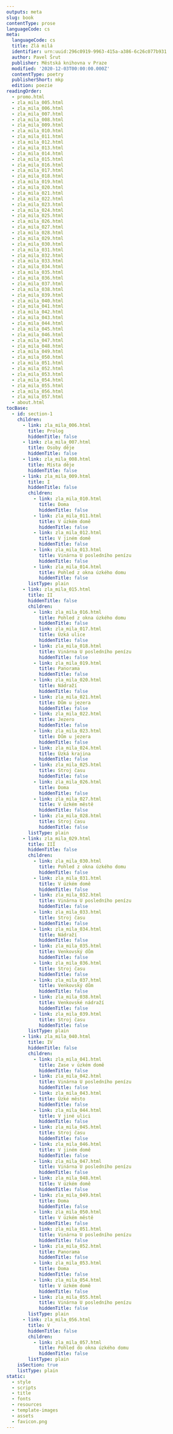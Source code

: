 ```yaml
---
outputs: meta
slug: book
contentType: prose
languageCode: cs
meta:
  languageCode: cs
  title: Zlá milá
  identifier: urn:uuid:296c0919-9963-415a-a386-6c26c077b931
  author: Pavel Šrut
  publisher: Městská knihovna v Praze
  modified: '2020-12-03T00:00:00.000Z'
  contentType: poetry
  publisherShort: mkp
  edition: poezie
readingOrder:
  - promo.html
  - zla_mila_005.html
  - zla_mila_006.html
  - zla_mila_007.html
  - zla_mila_008.html
  - zla_mila_009.html
  - zla_mila_010.html
  - zla_mila_011.html
  - zla_mila_012.html
  - zla_mila_013.html
  - zla_mila_014.html
  - zla_mila_015.html
  - zla_mila_016.html
  - zla_mila_017.html
  - zla_mila_018.html
  - zla_mila_019.html
  - zla_mila_020.html
  - zla_mila_021.html
  - zla_mila_022.html
  - zla_mila_023.html
  - zla_mila_024.html
  - zla_mila_025.html
  - zla_mila_026.html
  - zla_mila_027.html
  - zla_mila_028.html
  - zla_mila_029.html
  - zla_mila_030.html
  - zla_mila_031.html
  - zla_mila_032.html
  - zla_mila_033.html
  - zla_mila_034.html
  - zla_mila_035.html
  - zla_mila_036.html
  - zla_mila_037.html
  - zla_mila_038.html
  - zla_mila_039.html
  - zla_mila_040.html
  - zla_mila_041.html
  - zla_mila_042.html
  - zla_mila_043.html
  - zla_mila_044.html
  - zla_mila_045.html
  - zla_mila_046.html
  - zla_mila_047.html
  - zla_mila_048.html
  - zla_mila_049.html
  - zla_mila_050.html
  - zla_mila_051.html
  - zla_mila_052.html
  - zla_mila_053.html
  - zla_mila_054.html
  - zla_mila_055.html
  - zla_mila_056.html
  - zla_mila_057.html
  - about.html
tocBase:
  - id: section-1
    children:
      - link: zla_mila_006.html
        title: Prolog
        hiddenTitle: false
      - link: zla_mila_007.html
        title: Osoby děje
        hiddenTitle: false
      - link: zla_mila_008.html
        title: Místa děje
        hiddenTitle: false
      - link: zla_mila_009.html
        title: I
        hiddenTitle: false
        children:
          - link: zla_mila_010.html
            title: Doma
            hiddenTitle: false
          - link: zla_mila_011.html
            title: V úzkém domě
            hiddenTitle: false
          - link: zla_mila_012.html
            title: V jiném domě
            hiddenTitle: false
          - link: zla_mila_013.html
            title: Vinárna U posledního penízu
            hiddenTitle: false
          - link: zla_mila_014.html
            title: Pohled z okna úzkého domu
            hiddenTitle: false
        listType: plain
      - link: zla_mila_015.html
        title: II
        hiddenTitle: false
        children:
          - link: zla_mila_016.html
            title: Pohled z okna úzkého domu
            hiddenTitle: false
          - link: zla_mila_017.html
            title: Úzká ulice
            hiddenTitle: false
          - link: zla_mila_018.html
            title: Vinárna U posledního penízu
            hiddenTitle: false
          - link: zla_mila_019.html
            title: Panorama
            hiddenTitle: false
          - link: zla_mila_020.html
            title: Nádraží
            hiddenTitle: false
          - link: zla_mila_021.html
            title: Dům u jezera
            hiddenTitle: false
          - link: zla_mila_022.html
            title: Jezero
            hiddenTitle: false
          - link: zla_mila_023.html
            title: Dům u jezera
            hiddenTitle: false
          - link: zla_mila_024.html
            title: Úzká krajina
            hiddenTitle: false
          - link: zla_mila_025.html
            title: Stroj času
            hiddenTitle: false
          - link: zla_mila_026.html
            title: Doma
            hiddenTitle: false
          - link: zla_mila_027.html
            title: V úzkém městě
            hiddenTitle: false
          - link: zla_mila_028.html
            title: Stroj času
            hiddenTitle: false
        listType: plain
      - link: zla_mila_029.html
        title: III
        hiddenTitle: false
        children:
          - link: zla_mila_030.html
            title: Pohled z okna úzkého domu
            hiddenTitle: false
          - link: zla_mila_031.html
            title: V úzkém domě
            hiddenTitle: false
          - link: zla_mila_032.html
            title: Vinárna U posledního penízu
            hiddenTitle: false
          - link: zla_mila_033.html
            title: Stroj času
            hiddenTitle: false
          - link: zla_mila_034.html
            title: Nádraží
            hiddenTitle: false
          - link: zla_mila_035.html
            title: Venkovský dům
            hiddenTitle: false
          - link: zla_mila_036.html
            title: Stroj času
            hiddenTitle: false
          - link: zla_mila_037.html
            title: Venkovský dům
            hiddenTitle: false
          - link: zla_mila_038.html
            title: Venkovské nádraží
            hiddenTitle: false
          - link: zla_mila_039.html
            title: Stroj času
            hiddenTitle: false
        listType: plain
      - link: zla_mila_040.html
        title: IV
        hiddenTitle: false
        children:
          - link: zla_mila_041.html
            title: Zase v úzkém domě
            hiddenTitle: false
          - link: zla_mila_042.html
            title: Vinárna U posledního penízu
            hiddenTitle: false
          - link: zla_mila_043.html
            title: Úzké město
            hiddenTitle: false
          - link: zla_mila_044.html
            title: V jiné ulici
            hiddenTitle: false
          - link: zla_mila_045.html
            title: Stroj času
            hiddenTitle: false
          - link: zla_mila_046.html
            title: V jiném domě
            hiddenTitle: false
          - link: zla_mila_047.html
            title: Vinárna U posledního penízu
            hiddenTitle: false
          - link: zla_mila_048.html
            title: V úzkém domě
            hiddenTitle: false
          - link: zla_mila_049.html
            title: Doma
            hiddenTitle: false
          - link: zla_mila_050.html
            title: V úzkém městě
            hiddenTitle: false
          - link: zla_mila_051.html
            title: Vinárna U posledního penízu
            hiddenTitle: false
          - link: zla_mila_052.html
            title: Panorama
            hiddenTitle: false
          - link: zla_mila_053.html
            title: Doma
            hiddenTitle: false
          - link: zla_mila_054.html
            title: V úzkém domě
            hiddenTitle: false
          - link: zla_mila_055.html
            title: Vinárna U posledního penízu
            hiddenTitle: false
        listType: plain
      - link: zla_mila_056.html
        title: V
        hiddenTitle: false
        children:
          - link: zla_mila_057.html
            title: Pohled do okna úzkého domu
            hiddenTitle: false
        listType: plain
    isSection: true
    listType: plain
static:
  - style
  - scripts
  - title
  - fonts
  - resources
  - template-images
  - assets
  - favicon.png
---
```

